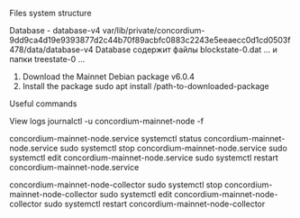 Files system structure

Database - database-v4
var/lib/private/concordium-9dd9ca4d19e9393877d2c44b70f89acbfc0883c2243e5eeaecc0d1cd0503f478/data/database-v4
Database содержит файлы blockstate-0.dat ... и папки  treestate-0 ...

1. Download the Mainnet Debian package  v6.0.4
2. Install the package
    sudo apt install /path-to-downloaded-package

Useful commands

View logs
journalctl -u concordium-mainnet-node -f

concordium-mainnet-node.service
systemctl status concordium-mainnet-node.service
sudo systemctl stop concordium-mainnet-node.service
sudo systemctl edit concordium-mainnet-node.service
sudo systemctl restart concordium-mainnet-node.service

concordium-mainnet-node-collector
sudo systemctl stop concordium-mainnet-node-collector
sudo systemctl edit concordium-mainnet-node-collector
sudo systemctl restart concordium-mainnet-node-collector
